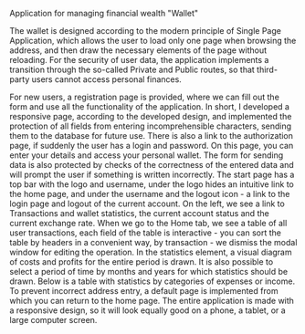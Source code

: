 Application for managing financial wealth "Wallet"

The wallet is designed according to the modern principle of Single Page Application, which allows the user to load only one page when browsing the address, and then draw the necessary elements of the page without reloading. For the security of user data, the application implements a transition through the so-called Private and Public routes, so that third-party users cannot access personal finances.

For new users, a registration page is provided, where we can fill out the form and use all the functionality of the application. In short, I developed a responsive page, according to the developed design, and implemented the protection of all fields from entering incomprehensible characters, sending them to the database for future use. There is also a link to the authorization page, if suddenly the user has a login and password. On this page, you can enter your details and access your personal wallet. The form for sending data is also protected by checks of the correctness of the entered data and will prompt the user if something is written incorrectly. The start page has a top bar with the logo and username, under the logo hides an intuitive link to the home page, and under the username and the logout icon - a link to the login page and logout of the current account. On the left, we see a link to Transactions and wallet statistics, the current account status and the current exchange rate. When we go to the Home tab, we see a table of all user transactions, each field of the table is interactive - you can sort the table by headers in a convenient way, by transaction - we dismiss the modal window for editing the operation. In the statistics element, a visual diagram of costs and profits for the entire period is drawn. It is also possible to select a period of time by months and years for which statistics should be drawn. Below is a table with statistics by categories of expenses or income. To prevent incorrect address entry, a default page is implemented from which you can return to the home page. The entire application is made with a responsive design, so it will look equally good on a phone, a tablet, or a large computer screen.

